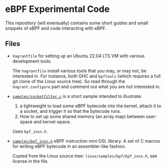 eBPF Experimental Code
======================

This repository (will eventually) contains some short guides and small
snippets of eBPF and code interacting with eBPF.


Files
-----

 * `Vagrantfile` for setting up an Ubuntu 22.04 LTS VM with various
   development tools.
   
   The `Vagrantfile` install various tools that you may, or may not,
   be interested in. For instance, both GHC and `bpftools` (which
   requires a full git clone of the Linux source tree). So read
   through the `Vagrant.configure` part and comment out what you are
   not interested in.
   
 * [`samples/socketfilter.c`](./samples/socketfilter.c) is a short
   sample intended to illustrate:
    
    1. a lightweight to load some eBPF bytecode into the kernel,
       attach it to a socket, and trigger it so that the bytecode
       runs.
    2. How to set up some shared memory (an array map) between
       user-space and kernel-space.
   
    Uses `bpf_insn.h`.
    
 * [`samples/bpf_insn.h`](./samples/bpf_insn.h) eBPF instruction mini
   DSL library. A set of C macros for writing eBPF bytecode in an
   assembler-like fashion.
 
   Copied from the Linux source tree: `linux/samples/bpf/bpf_insn.h`,
   see license in the file.
